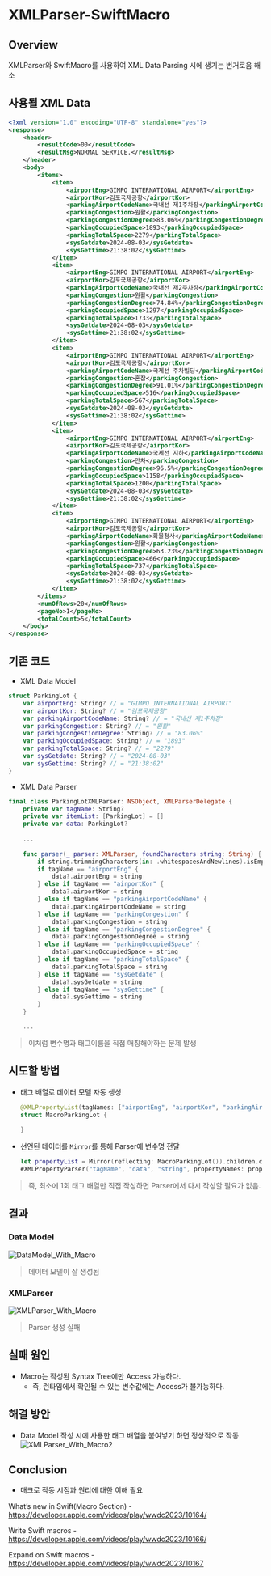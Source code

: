 # XMLParser-SwiftMacro

## Overview
XMLParser와 SwiftMacro를 사용하여 XML Data Parsing 시에 생기는 번거로움 해소

## 사용될 XML Data
``` xml
<?xml version="1.0" encoding="UTF-8" standalone="yes"?>
<response>
    <header>
        <resultCode>00</resultCode>
        <resultMsg>NORMAL SERVICE.</resultMsg>
    </header>
    <body>
        <items>
            <item>
                <airportEng>GIMPO INTERNATIONAL AIRPORT</airportEng>
                <airportKor>김포국제공항</airportKor>
                <parkingAirportCodeName>국내선 제1주차장</parkingAirportCodeName>
                <parkingCongestion>원활</parkingCongestion>
                <parkingCongestionDegree>83.06%</parkingCongestionDegree>
                <parkingOccupiedSpace>1893</parkingOccupiedSpace>
                <parkingTotalSpace>2279</parkingTotalSpace>
                <sysGetdate>2024-08-03</sysGetdate>
                <sysGettime>21:38:02</sysGettime>
            </item>
            <item>
                <airportEng>GIMPO INTERNATIONAL AIRPORT</airportEng>
                <airportKor>김포국제공항</airportKor>
                <parkingAirportCodeName>국내선 제2주차장</parkingAirportCodeName>
                <parkingCongestion>원활</parkingCongestion>
                <parkingCongestionDegree>74.84%</parkingCongestionDegree>
                <parkingOccupiedSpace>1297</parkingOccupiedSpace>
                <parkingTotalSpace>1733</parkingTotalSpace>
                <sysGetdate>2024-08-03</sysGetdate>
                <sysGettime>21:38:02</sysGettime>
            </item>
            <item>
                <airportEng>GIMPO INTERNATIONAL AIRPORT</airportEng>
                <airportKor>김포국제공항</airportKor>
                <parkingAirportCodeName>국제선 주차빌딩</parkingAirportCodeName>
                <parkingCongestion>혼잡</parkingCongestion>
                <parkingCongestionDegree>91.01%</parkingCongestionDegree>
                <parkingOccupiedSpace>516</parkingOccupiedSpace>
                <parkingTotalSpace>567</parkingTotalSpace>
                <sysGetdate>2024-08-03</sysGetdate>
                <sysGettime>21:38:02</sysGettime>
            </item>
            <item>
                <airportEng>GIMPO INTERNATIONAL AIRPORT</airportEng>
                <airportKor>김포국제공항</airportKor>
                <parkingAirportCodeName>국제선 지하</parkingAirportCodeName>
                <parkingCongestion>만차</parkingCongestion>
                <parkingCongestionDegree>96.5%</parkingCongestionDegree>
                <parkingOccupiedSpace>1158</parkingOccupiedSpace>
                <parkingTotalSpace>1200</parkingTotalSpace>
                <sysGetdate>2024-08-03</sysGetdate>
                <sysGettime>21:38:02</sysGettime>
            </item>
            <item>
                <airportEng>GIMPO INTERNATIONAL AIRPORT</airportEng>
                <airportKor>김포국제공항</airportKor>
                <parkingAirportCodeName>화물청사</parkingAirportCodeName>
                <parkingCongestion>원활</parkingCongestion>
                <parkingCongestionDegree>63.23%</parkingCongestionDegree>
                <parkingOccupiedSpace>466</parkingOccupiedSpace>
                <parkingTotalSpace>737</parkingTotalSpace>
                <sysGetdate>2024-08-03</sysGetdate>
                <sysGettime>21:38:02</sysGettime>
            </item>
        </items>
        <numOfRows>20</numOfRows>
        <pageNo>1</pageNo>
        <totalCount>5</totalCount>
    </body>
</response>
```

## 기존 코드
- XML Data Model
``` Swift 
struct ParkingLot {
    var airportEng: String? // = "GIMPO INTERNATIONAL AIRPORT"
    var airportKor: String? // = "김포국제공항"
    var parkingAirportCodeName: String? // = "국내선 제1주차장"
    var parkingCongestion: String? // = "원활"
    var parkingCongestionDegree: String? // = "83.06%"
    var parkingOccupiedSpace: String? // = "1893"
    var parkingTotalSpace: String? // = "2279"
    var sysGetdate: String? // = "2024-08-03"
    var sysGettime: String? // = "21:38:02"
}
```

- XML Data Parser
``` Swift
final class ParkingLotXMLParser: NSObject, XMLParserDelegate {
    private var tagName: String?
    private var itemList: [ParkingLot] = []
    private var data: ParkingLot?
    
    ...
    
    func parser(_ parser: XMLParser, foundCharacters string: String) {
        if string.trimmingCharacters(in: .whitespacesAndNewlines).isEmpty { return }
        if tagName == "airportEng" {
            data?.airportEng = string
        } else if tagName == "airportKor" {
            data?.airportKor = string
        } else if tagName == "parkingAirportCodeName" {
            data?.parkingAirportCodeName = string
        } else if tagName == "parkingCongestion" {
            data?.parkingCongestion = string
        } else if tagName == "parkingCongestionDegree" {
            data?.parkingCongestionDegree = string
        } else if tagName == "parkingOccupiedSpace" {
            data?.parkingOccupiedSpace = string
        } else if tagName == "parkingTotalSpace" {
            data?.parkingTotalSpace = string
        } else if tagName == "sysGetdate" {
            data?.sysGetdate = string
        } else if tagName == "sysGettime" {
            data?.sysGettime = string
        }
    }

    ...
```
> 이처럼 변수명과 태그이름을 직접 매칭해야하는 문제 발생

## 시도할 방법
- 태그 배열로 데이터 모델 자동 생성
  ``` Swift
  @XMLPropertyList(tagNames: ["airportEng", "airportKor", "parkingAirportCodeName", "parkingCongestion", "parkingCongestionDegree", "parkingOccupiedSpace", "parkingTotalSpace", "sysGetdate", "sysGettime"])
  struct MacroParkingLot {
    
  }
  ```
- 선언된 데이터를 `Mirror`를 통해 Parser에 변수명 전달
  ``` Swift
  let propertyList = Mirror(reflecting: MacroParkingLot()).children.compactMap { $0.label }
  #XMLPropertyParser("tagName", "data", "string", propertyNames: propertyList)
  ```
> 즉, 최소에 1회 태그 배열만 직접 작성하면 Parser에서 다시 작성할 필요가 없음.

## 결과
### Data Model
![DataModel_With_Macro](resource/DataModel_With_Macro.png)
> 데이터 모델이 잘 생성됨

### XMLParser
![XMLParser_With_Macro](resource/XMLParser_With_Macro.png)
> Parser 생성 실패

## 실패 원인
- Macro는 작성된 Syntax Tree에만 Access 가능하다.
  - 즉, 런타임에서 확인될 수 있는 변수값에는 Access가 불가능하다.

## 해결 방안
- Data Model 작성 시에 사용한 태그 배열을 붙여넣기 하면 정상적으로 작동
![XMLParser_With_Macro2](resource/XMLParser_With_Macro2.png)

## Conclusion
- 매크로 작동 시점과 원리에 대한 이해 필요

What’s new in Swift(Macro Section) - https://developer.apple.com/videos/play/wwdc2023/10164/

Write Swift macros - https://developer.apple.com/videos/play/wwdc2023/10166/

Expand on Swift macros - https://developer.apple.com/videos/play/wwdc2023/10167
